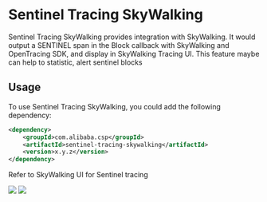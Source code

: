 # Sentinel Tracing SkyWalking

Sentinel Tracing SkyWalking provides integration with SkyWalking. It would output a SENTINEL span in the Block callback with SkyWalking and OpenTracing SDK, and display in SkyWalking Tracing UI. This feature maybe can help to statistic, alert sentinel blocks 

## Usage

To use Sentinel Tracing SkyWalking, you could add the following dependency:

```xml
<dependency>
    <groupId>com.alibaba.csp</groupId>
    <artifactId>sentinel-tracing-skywalking</artifactId>
    <version>x.y.z</version>
</dependency>
```

Refer to SkyWalking UI for Sentinel tracing

![](http://nepxion.gitee.io/docs/discovery-doc/Skywalking3.jpg)
![](http://nepxion.gitee.io/docs/discovery-doc/Skywalking4.jpg)